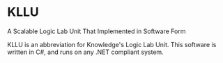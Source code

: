 # KLLU
A Scalable Logic Lab Unit That Implemented in Software Form

KLLU is an abbreviation for Knowledge's Logic Lab Unit. This software is written in C#, and runs on any .NET compliant system.
